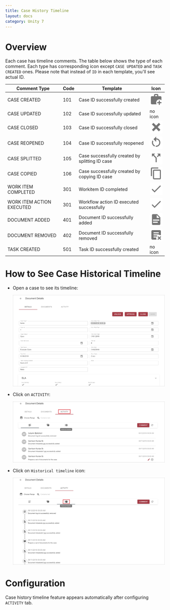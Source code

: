 ```yaml
---
title: Case History Timeline
layout: docs
category: Unity 7
---
```

# Overview

Each case has timeline comments. The table below shows the type of each comment.
Each type has corresponding icon except `CASE UPDATED` and `TASK CREATED` ones.
Please note that instead of `ID` in each template, you'll see actual ID.

| Comment Type | Code | Template | Icon |
|-------|--------|---------|---------|
| CASE CREATED | 101 | Case ID successfully created | ![case-created](case-history-timeline/images/icons/case-created.svg) |
| CASE UPDATED | 102 | Case ID successfully updated |no icon |
| CASE CLOSED | 103 | Case ID successfully closed | ![case-closed](case-history-timeline/images/icons/case-closed.svg) |
| CASE REOPENED | 104 | Case ID successfully reopened | ![case-reopened](case-history-timeline/images/icons/case-reopened.svg) |
| CASE SPLITTED | 105 | Case successfully created by splitting ID case | ![case-splitted](case-history-timeline/images/icons/case-splitted.svg) |
| CASE COPIED | 106 | Case successfully created by copying ID case | ![case-copied](case-history-timeline/images/icons/case-copied.svg) |
| WORK ITEM COMPLETED| 301 | Workitem ID completed | ![work-completed](case-history-timeline/images/icons/work-item-completed.svg) |
| WORK ITEM ACTION EXECUTED | 301 | Workflow action ID executed successfully | ![work-executed](case-history-timeline/images/icons/work-item-action-executed.svg) |
| DOCUMENT ADDED | 401 | Document ID successfully added | ![document-added](case-history-timeline/images/icons/document-added.svg) |
| DOCUMENT REMOVED | 402 | Document ID successfully removed | ![document-removed](case-history-timeline/images/icons/document-removed.svg) |
| TASK CREATED | 501 | Task ID successfully created |no icon |


# How to See Case Historical Timeline

- Open a case to see its timeline:

    ![case-created](case-history-timeline/images/open-activity.png)


- Click on `ACTIVITY`:

    ![case-created](case-history-timeline/images/open-timeline.png)


- Click on `Historical timeline` icon:

    ![case-created](case-history-timeline/images/historical-timeline.png)


# Configuration

Case history timeline feature appears automatically after configuring `ACTIVITY` tab.
